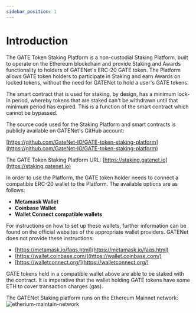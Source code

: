 ```yaml
---
sidebar_position: 1
---
```


# Introduction

The GATE Token Staking Platform is a non-custodial Staking Platform, built to operate on the Ethereum blockchain and provide Staking and Awards functionality to holders of GATENet&#39;s ERC-20 GATE token. The Platform allows GATE token holders to participate in Staking and earn Awards on locked tokens, without the need for GATENet to hold a user&#39;s GATE tokens.

The smart contract that is used for staking, by design, has a minimum lock-in period, whereby tokens that are staked can&#39;t be withdrawn until that minimum period has expired. This is a function of the smart contract which cannot be bypassed.

The source code used for the Staking Platform and smart contracts is publicly available on GATENet&#39;s GitHub account:

[https://github.com/GateNet-IO/GATE-token-staking-platform](https://github.com/GateNet-IO/GATE-token-staking-platform)

The GATE Token Staking Platform URL: [https://staking.gatenet.io](https://staking.gatenet.io)

In order to use the Platform, the GATE token holder needs to connect a compatible ERC-20 wallet to the Platform. The available options are as follows:

- **Metamask Wallet**
- **Coinbase Wallet**
- **Wallet Connect compatible wallets**

For instructions on how to set up these wallets, further information can be found on the official websites of the appropriate wallet providers. GATENet does not provide these instructions:

- [https://metamask.io/faqs.html](https://metamask.io/faqs.html)
- [https://wallet.coinbase.com/](https://wallet.coinbase.com/)
- [https://walletconnect.org/](https://walletconnect.org/)

GATE tokens held in a compatible wallet above are able to be staked with the contract. It is imperative that the wallet holding GATE tokens have some ETH to cover transaction charges (gas).

The GATENet Staking platform runs on the Ethereum Mainnet network:
![etherium-maintain-network](/img/staking-user-guide/etherium-maintain-network.png)
